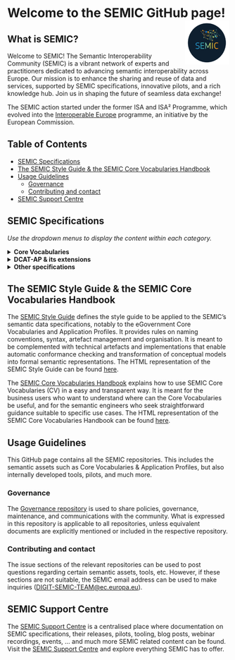 # Welcome to the SEMIC GitHub page! <img align="right" src="https://github.com/SEMICeu/.github/blob/main/profile/images/SEMIC%20logo.png" width="100" height="100">

## What is SEMIC?  
Welcome to SEMIC! The Semantic Interoperability Community (SEMIC) is a vibrant network of experts and practitioners dedicated to advancing semantic interoperability across Europe. Our mission is to enhance the sharing and reuse of data and services, supported by SEMIC specifications, innovative pilots, and a rich knowledge hub. Join us in shaping the future of seamless data exchange!  

The SEMIC action started under the former ISA and ISA² Programme, which evolved into the [Interoperable Europe](https://joinup.ec.europa.eu/interoperable-europe) programme, an initiative by the European Commission.
  
## Table of Contents  
- [SEMIC Specifications](#semic-specification)
- [The SEMIC Style Guide & the SEMIC Core Vocabularies Handbook](#style-guide-handbook) 
- [Usage Guidelines](#usage-guidelines)  
  - [Governance](#governance)
  - [Contributing and contact](#contributing)
- [SEMIC Support Centre](#ssc)

## <a name="semic-specification"></a> SEMIC Specifications
*Use the dropdown menus to display the content within each category.*
<details>      
  <summary><b>Core Vocabularies</b></summary>      
  <table>      
    <tr>      
      <th>Vocabularies</th>      
      <th>Description</th>       
    </tr>
    <tr>  
      <td>  
        <p align="center">  
          <img src="https://github.com/SEMICeu/.github/blob/main/profile/images/Core%20Business.png" alt="Core Business Vocabulary" width="75" height="75">  
        </p>  
      </td>      
      <td> The <a href="https://github.com/SEMICeu/Core-Business-Vocabulary">Core Business Vocabulary (CBV)</a> is a simplified, reusable and extensible data model that captures the fundamental characteristics of a legal entity, e.g. the legal name, the activity, address, etc.</td>      
    </tr>
    <tr>  
      <td>  
        <p align="center">  
          <img src="https://github.com/SEMICeu/.github/blob/main/profile/images/Core%20Criterion%20%26%20Core%20Evidence.png" alt="Core Criterion and Core Evidence Vocabulary" width="75" height="75">  
        </p>  
      </td>      
      <td> The <a href="https://github.com/SEMICeu/CCCEV">Core Criterion and Core Evidence Vocabulary (CCCEV)</a> is a simplified, reusable, and extensible data model that captures the fundamental characteristics of criterion and evidence, and is designed to support the exchange of information between organizations.</td>      
    </tr>    
    <tr>  
      <td>  
        <p align="center">  
          <img src="https://github.com/SEMICeu/.github/blob/main/profile/images/Core%20Location.png" alt="Core Location Vocabulary" width="75" height="75">  
        </p>  
      </td>      
      <td> The <a href="https://github.com/SEMICeu/Core-Location-Vocabulary">Core Location Vocabulary (CLV)</a> is a simplified, reusable and extensible data model that captures the fundamental characteristics of a location, represented as an address, a geographic name, or a geometry.</td>      
    </tr>  
    <tr>  
      <td>  
        <p align="center">  
          <img src="https://github.com/SEMICeu/.github/blob/main/profile/images/Core%20Person.png" alt="Core Person Vocabulary" width="75" height="75">  
        </p>  
      </td>      
      <td> The <a href="https://github.com/SEMICeu/Core-Person-Vocabulary">Core Person Vocabulary (CPV)</a>is a simplified, reusable and extensible data model that captures the fundamental characteristics of a person, e.g. their name, their gender, their date of birth, their address, etc.</td>      
    </tr>  
    <tr>  
      <td>  
        <p align="center">  
          <img src="https://github.com/SEMICeu/.github/blob/main/profile/images/CPEV.png" alt="Core Public Event Vocabulary" width="75" height="75">  
        </p>  
      </td>      
      <td> The <a href="https://github.com/SEMICeu/Core-Public-Event-Vocabulary">Core Public Event Vocabulary (CPEV)</a> is a simplified, reusable and extensible data model that captures the fundamental characteristics of a public event, e.g. the title, the date, the location, the organiser etc.</td>      
    </tr>  
    <tr>  
      <td>  
        <p align="center">  
          <img src="https://github.com/SEMICeu/.github/blob/main/profile/images/CPOV.png" alt="Core Public Organisation Vocabulary" width="75" height="75">  
        </p>  
      </td>      
      <td> The <a href="https://github.com/SEMICeu/CPOV">Core Public Organisation Vocabulary (CPOV)</a> provides a common data model for describing public organisations in the European Union.</td>      
    </tr>   
     <tr>    
      <td>  
        <p align="center">  
          <img src="https://github.com/SEMICeu/.github/blob/main/profile/images/CPSV-AP.png" alt="CPSV-AP" width="75" height="75">  
        </p>  
      </td>    
      <td>The <a href="https://github.com/SEMICeu/CPSV-AP">Core Public Service Vocabulary Application Profile (CPSV-AP)</a> is a reusable and common data set to describe European public services.</td>    
    </tr>    
    <tr>  
      <td>  
        <p align="center">  
          <img src="https://github.com/SEMICeu/.github/blob/main/profile/images/Core%20Vocabulary%20Glossary.png" alt="Core Vocabulary Glossary" width="75" height="75">  
        </p>  
      </td>      
      <td> The <a href="https://github.com/SEMICeu/Consolidated-Core-Vocabularies">Core Vocabulary glossary</a> is the name space containing all the terms defined and used in the Core Vocabularies.</td>      
    </tr> 
  </table>      
</details>  

<details>    
  <summary><b>DCAT-AP & its extensions</b></summary>    
  <table>    
    <tr>    
      <th>Application Profiles</th>    
      <th>Description</th>    
    </tr>
    <tr>    
      <td>  
        <p align="center">  
          <img src="https://github.com/SEMICeu/.github/blob/main/profile/images/BRegDCAT-AP.png" alt="BRegDCAT-AP" width="75" height="75">  
        </p>  
      </td>    
      <td><a href="https://github.com/SEMICeu/BRegDCAT-AP">BRegDCAT-AP</a> is an extension of DCAT-AP for describing base registries. It interconnects public services with base registries and their associated services.</td>    
    </tr>
    <tr>    
      <td>  
        <p align="center">  
          <img src="https://github.com/SEMICeu/.github/blob/main/profile/images/DCAT-AP.png" alt="DCAT-AP" width="75" height="75">  
        </p>  
      </td>    
      <td>The <a href="https://github.com/SEMICeu/DCAT-AP">Data Catalogue Vocabulary Application Profile (DCAT-AP)</a> is a specification for metadata records, enhancing semantic interoperability across European data portals. Based on W3C's DCAT, it supports standardised dataset descriptions, enabling efficient data exchange and reuse.</td>    
    </tr>  
    <tr>    
      <td>  
        <p align="center">  
          <img src="https://github.com/SEMICeu/.github/blob/main/profile/images/GeoDCAT-AP.png" alt="GeoDCAT-AP" width="75" height="75">  
        </p>  
      </td>    
      <td><a href="https://github.com/SEMICeu/GeoDCAT-AP">GeoDCAT-AP</a> is an extension of DCAT-AP for describing geospatial datasets, dataset series and services.</td>    
    </tr>
    <tr>    
      <td>  
        <p align="center">  
          <img src="https://github.com/SEMICeu/.github/blob/main/profile/images/MLDCAT-AP.png" alt="MLDCAT-AP" width="75" height="75">  
        </p>  
      </td>    
      <td><a href="https://github.com/SEMICeu/MLDCAT-AP">MLDCAT-AP</a> is an extension of DCAT-AP for describing machine learning models, together with their datasets, quality measured on the datasets and citing papers.</td>    
    </tr>    
    <tr>    
      <td>  
        <p align="center">  
          <img src="https://github.com/SEMICeu/.github/blob/main/profile/images/StatDCAT-AP.png" alt="StatDCAT-AP" width="75" height="75">  
        </p>  
      </td>    
      <td><a href="https://github.com/SEMICeu/StatDCAT-AP">STATDCAT-AP</a> is an extension of DCAT-AP for describing statistical datasets.</td>    
    </tr>    
  </table>    
</details>    

<details>      
  <summary><b>Other specifications</b></summary>      
  <table>      
    <tr>      
      <th>Other specifications</th>      
      <th>Description</th>      
    </tr> 
    <tr>  
      <td>  
        <p align="center">  
          <img src="https://github.com/SEMICeu/.github/blob/main/profile/images/ADMS.png" alt="Asset Description Metadata Schema Vocabulary (ADMS)" width="75" height="75">  
        </p>  
      </td>      
      <td><a href="https://github.com/SEMICeu/ADMS">ADMS</a> is a vocabulary for describing interoperability assets, enhancing their discoverability for ICT developers by standardising metadata for easier exploration and access.</td>      
    </tr>
    <tr>  
      <td>  
        <p align="center">  
          <img src="https://github.com/SEMICeu/.github/blob/main/profile/images/ADMS-AP.png" alt="Asset Description Metadata Schema Application Profile (ADMS-AP)" width="75" height="75">  
        </p>  
      </td>      
      <td><a href="https://github.com/SEMICeu/ADMS-AP">ADMS-AP</a> extends the use of ADMS for the description of other types of interoperability solutions, meaning solutions covering the political, legal, organisational and technical interoperability layers.</td>      
    </tr>
    <tr>  
      <td>  
        <p align="center">  
          <img src="https://github.com/SEMICeu/.github/blob/main/profile/images/DCAT-AP%20Feeds.png" alt="DCAT-AP feeds" width="75" height="75">  
        </p>  
      </td>      
      <td>A <a href="https://github.com/SEMICeu/LDES-DCAT-AP-feeds">DCAT-AP Feed</a> is a Linked Data Event Stream with containing ActivityStream entities Create, Update and Delete, about the DCAT-AP entities in a catalog.</td>      
    </tr>
    <tr>    
      <td>  
        <p align="center">  
          <img src="https://github.com/SEMICeu/.github/blob/main/profile/images/LDES.png" alt="Linked Data Event Streams (LDES)" width="75" height="75">  
        </p>  
      </td>      
      <td><a href="https://github.com/SEMICeu/LinkedDataEventStreams">Linked Data Event Streams (LDES)</a> is a technical standard that applies linked data principles to data streams.</td>      
    </tr>    
    <tr>  
      <td>  
        <p align="center">  
          <img src="https://github.com/SEMICeu/.github/blob/main/profile/images/SDG%20Search%20Service%20Model.png" alt="SDG-search-service-model" width="75" height="75">  
        </p>  
      </td>      
      <td>The <a href="https://github.com/SEMICeu/SDG-search-service-model">SDG Search Service model</a> enables competent authorities to use common metadata to structure their public services, independently from the level of granularity or complexity of these services.</td>      
    </tr>  
    <tr>  
      <td>  
        <p align="center">  
          <img src="https://github.com/SEMICeu/.github/blob/main/profile/images/STR-AP.png" alt="Short Term Rentals Application Profile (STR-AP)" width="75" height="75">  
        </p>  
      </td>      
      <td><a href="https://github.com/SEMICeu/STR-AP">STR-AP</a> is an Application Profile for harmonising and streamlining the framework for data generation and data sharing on short-term accommodation rental services across the EU.</td>      
    </tr>      
  </table>      
</details>  

## <a name="style-guide-handbook"></a> The SEMIC Style Guide & the SEMIC Core Vocabularies Handbook
The [SEMIC Style Guide](https://github.com/SEMICeu/style-guide) defines the style guide to be applied to the SEMIC’s semantic data specifications, notably to the eGovernment Core Vocabularies and Application Profiles. It provides rules on naming conventions, syntax, artefact management and organisation. It is meant to be complemented with technical artefacts and implementations that enable automatic conformance checking and transformation of conceptual models into formal semantic representations. The HTML representation of the SEMIC Style Guide can be found [here](https://semiceu.github.io/style-guide/1.0.0/index.html).

The [SEMIC Core Vocabularies Handbook](https://github.com/SEMICeu/core-vocs-handbook) explains how to use SEMIC Core Vocabularies (CV) in a easy and transparent way. It is meant for the business users who want to understand where can the Core Vocabularies be useful, and for the semantic engineers who seek straightforward guidance suitable to specific use cases. The HTML representation of the SEMIC Core Vocabularies Handbook can be found [here](https://semiceu.github.io/core-vocs-handbook/public-review/index.html).

## <a name="usage-guidelines"></a> Usage Guidelines  
This GitHub page contains all the SEMIC repositories. This includes the semantic assets such as Core Vocabularies & Application Profiles, but also internally developed tools, pilots, and much more.  
  
### <a name="governance"></a> Governance  
The [Governance repository](https://github.com/SEMICeu/Governance) is used to share policies, governance, maintenance, and communications with the community. What is expressed in this repository is applicable to all repositories, unless equivalent documents are explicitly mentioned or included in the respective repository.  
  
### <a name="contributing"></a> Contributing and contact  
The issue sections of the relevant repositories can be used to post questions regarding certain semantic assets, tools, etc. However, if these sections are not suitable, the SEMIC email address can be used to make inquiries ([DIGIT-SEMIC-TEAM@ec.europa.eu](mailto:DIGIT-SEMIC-TEAM@ec.europa.eu)).  

## <a name="ssc"></a> SEMIC Support Centre
The [SEMIC Support Centre](https://joinup.ec.europa.eu/collection/semic-support-centre/event/fourth-working-group-webinar-revision-geodcat-ap) is a centralised place where documentation on SEMIC specifications, their releases, pilots, tooling, blog posts, webinar recordings, events, … and much more SEMIC related content can be found. Visit the [SEMIC Support Centre](https://joinup.ec.europa.eu/collection/semic-support-centre/event/fourth-working-group-webinar-revision-geodcat-ap) and explore everything SEMIC has to offer.
